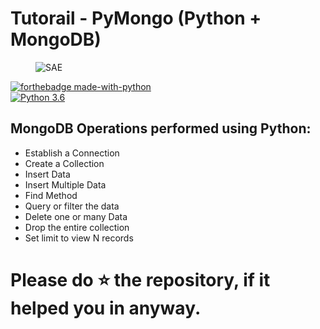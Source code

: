 # Tutorail - PyMongo (Python + MongoDB)

<figure>
    <img src="https://scotch-res.cloudinary.com/image/upload/w_1050,q_auto:good,f_auto/media/1/OvQmgluRTe5alZTfiQK0_getting-started-with-python-mongo.jpg" alt="SAE" title="" />
</figure>

[![forthebadge made-with-python](http://ForTheBadge.com/images/badges/made-with-python.svg)](https://www.python.org/)                 
[![Python 3.6](https://img.shields.io/badge/python-3.6-blue.svg)](https://www.python.org/downloads/release/python-360/) 


## MongoDB Operations performed using Python:
<ul>
    <li>Establish a Connection</li>
    <li>Create a Collection</li>
    <li>Insert Data</li>
    <li>Insert Multiple Data</li>
    <li>Find Method</li>
    <li>Query or filter the data</li>
    <li>Delete one or many Data</li>
    <li>Drop the entire collection</li>
    <li>Set limit to view N records</li>
</ul>

# Please do ⭐ the repository, if it helped you in anyway.
